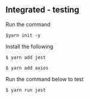## Integrated - testing
Run the command 

``$yarn init -y``


Install the following 



``$ yarn add jest``

``$ yarn add axios``

Run the command below to test


`$ yarn run jest`

